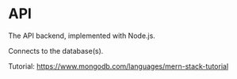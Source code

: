 # API

The API backend, implemented with Node.js.

Connects to the database(s).

Tutorial: https://www.mongodb.com/languages/mern-stack-tutorial 